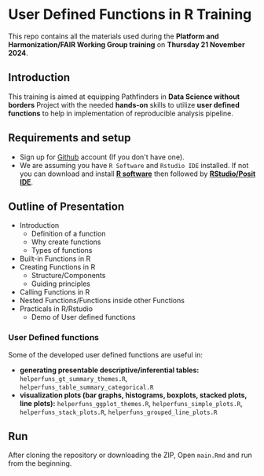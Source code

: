 # User Defined Functions in R Training
This repo contains all the materials used during the **Platform and Harmonization/FAIR Working Group training** on **Thursday 21 November 2024**.

## Introduction

This training is aimed at equipping Pathfinders in **Data Science without borders** Project with the needed **hands-on** skills to utilize **user defined functions** to help in implementation of reproducible analysis pipeline. 

## Requirements and setup

- Sign up for [Github](https://github.com/) account (If you don't have one).
- We are assuming you have `R Software` and `Rstudio IDE` installed. If not you can download and install [**R software**](https://www.r-project.org/) then followed by [**RStudio/Posit IDE**](https://posit.co/download/rstudio-desktop/).

## Outline of Presentation

- Introduction
	- Definition of a function
	- Why create functions
	- Types of functions
- Built-in Functions in R
- Creating Functions in R
	- Structure/Components
	- Guiding principles
- Calling Functions in R
- Nested Functions/Functions inside other Functions
- Practicals in R/Rstudio
  - Demo of User defined functions
  
### User Defined functions

Some of the developed user defined functions are useful in:
- **generating presentable descriptive/inferential tables:** `helperfuns_gt_summary_themes.R`, `helperfuns_table_summary_categorical.R`
- **visualization plots (bar graphs, histograms, boxplots, stacked plots, line plots):** `helperfuns_ggplot_themes.R`, `helperfuns_simple_plots.R`, `helperfuns_stack_plots.R`, `helperfuns_grouped_line_plots.R`

## Run

After cloning the repository or downloading the ZIP, Open `main.Rmd` and run from the beginning.  




